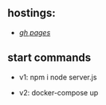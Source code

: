 ## hostings:
* [*gh pages*](https://sergiycheck.github.io/user-gallery/app/#)


## start commands 

* v1:
	npm i
	node server.js

* v2:
	docker-compose up
	
	
